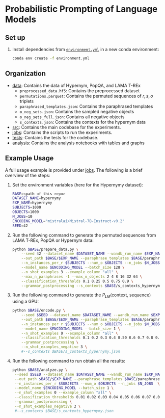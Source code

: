 # Probabilistic Prompting of Language Models

## Set up

1. Install dependencies from [`environment.yml`](environment.yml) in a new conda environment:

    ```bash
    conda env create -f environment.yml
    ```

## Organization

- [data](data/): Contains the data of Hypernym, PopQA, and LAMA T-REx
  - `preprocessed_data.hf5`: Contains the preprocessed dataset
  - `permutations.parquet`: Contains the permuted sequences of $r, s, o$ triplets
  - `paraphrased_templates.json`: Contains the paraphrased templates
  - `o_neg_sets.json`: Contains the sampled negative objects
  - `o_neg_sets_full.json`: Contains all negative objects
  - `s_contexts.json`: Contains the contexts for the hypernym data
- [src](src/): Contains the main codebase for the experiments.
- [jobs](jobs/): Contains the scripts to run the experiments.
- [tests](tests/): Contains the tests for the codebase.
- [analysis](analysis/): Contains the analysis notebooks with tables and graphs

## Example Usage

A full usage example is provided under [jobs](jobs/). The following is a brief overview of the steps:

1. Set the environment variables (here for the Hypernymy dataset):

    ```bash
    BASE=<path of this repo>
    DATASET_NAME=hypernymy
    EXP_NAME=hypernymy
    SUBJECTS=1000
    OBJECTS=1000
    N_JOBS=10
    ENCODING_MODEL="mistralai/Mistral-7B-Instruct-v0.2"
    SEED=42
    ```

2. Run the following command to generate the permuted sequences from LAMA T-REx, PopQA or Hypernym data:

    ```bash
    python $BASE/prepare_data.py \
        --seed 42 --dataset_name $DATASET_NAME --wandb_run_name $EXP_NAME \
        --out_path $BASE/$EXP_NAME --paraphrase_templates $BASE/paraphrases_hypernymy.json \
        --n_instances_per_r $SUBJECTS --num_o $OBJECTS --n_jobs $N_JOBS  \
        --model_name $ENCODING_MODEL --batch_size 128 \
        --n_shot_examples 3 --example_column "all" \
        --max_n_paraphrases -1 --max_n_objects 2 4 8 16 32 64 \
        --classification_thresholds 0.1 0.25 0.5 0.75 0.9 \
        --grammar_postprocessing --s_contexts $BASE/s_contexts_hypernymy.json 
    ```

3. Run the following command to generate the $P_{LM}(\text{context, sequence})$ using a GPU:

    ```bash
    python $BASE/encode.py \
        --seed $SEED --dataset_name $DATASET_NAME --wandb_run_name $EXP_NAME \
        --out_path $BASE/$EXP_NAME --paraphrase_templates $BASE/paraphrases_hypernymy.json \
        --n_instances_per_r $SUBJECTS --num_o $OBJECTS --n_jobs $N_JOBS  \
        --model_name $ENCODING_MODEL --batch_size 1 \
        --n_shot_examples 0 --example_column "all" \
        --classification_thresholds 0.1 0.2 0.3 0.4 0.50 0.6 0.7 0.8 0.9 \
        --grammar_postprocessing \
        --n_shot_examples_negative 3 \
        #--s_contexts $BASE/s_contexts_hypernymy.json 
    ```

4. Run the following command to run obtain all the results:

   ```bash
   python $BASE/analyze.py \
    --seed $SEED --dataset_name $DATASET_NAME --wandb_run_name $EXP_NAME \
    --out_path $BASE/$EXP_NAME --paraphrase_templates $BASE/paraphrases_hypernymy.json \
    --n_instances_per_r $SUBJECTS --num_o $OBJECTS --n_jobs $N_JOBS  \
    --model_name $ENCODING_MODEL --batch_size 1 \
    --n_shot_examples 0 --example_column "all" \
    --classification_thresholds 0.01 0.02 0.03 0.04 0.05 0.06 0.07 0.08 0.09 0.1 0.12 0.14 0.16 0.18 0.2 0.22 0.24 0.26 0.28 0.3 0.35 0.40 0.45 0.5 0.6 0.7 0.8 0.9 0.99 \
    --grammar_postprocessing \
    --n_shot_examples_negative 3 \
    #--s_contexts $BASE/s_contexts_hypernymy.json 
    ```
